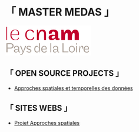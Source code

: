 # **「 MASTER MEDAS 」**

![alt text](./projets/approches_spatiales/images/cnam.png)

## 「 OPEN SOURCE PROJECTS 」

* [Approches spatiales et temporelles des données](/projets/approches_spatiales)

## 「 SITES WEBS 」

* <a href="https://princeodzalasapp.github.com/" target="_blank">Projet Approches spatiales</a>


